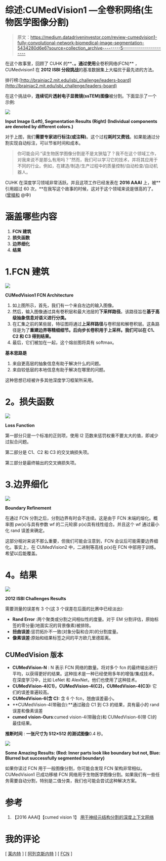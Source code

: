 # 综述:CUMedVision1 —全卷积网络(生物医学图像分割)

> 原文：<https://medium.datadriveninvestor.com/review-cumedvision1-fully-convolutional-network-biomedical-image-segmentation-5434280d6e6?source=collection_archive---------5----------------------->

在这个故事里，回顾了 CUHK 的**、**。通过使用**全卷积网络(FCN)** ，CUMedvision1 在 **2012 ISBI 分段挑战**的基准数据集上大幅优于最先进的方法。

排行榜:[http://brainiac2.mit.edu/isbi_challenge/leaders-board](http://brainiac2.mit.edu/isbi_challenge/leaders-board)

在这个挑战中，**连续切片透射电子显微镜(ssTEM)图像**被分割。下面显示了一个示例:

![](img/94ec29e3609275083b2bb2e35397cea7.png)

**Input Image (Left), Segmentation Results (Right) (Individual components are denoted by different colors.)**

对于上图，我们**需要专家进行标注(或注释)**。这个过程**耗时又费钱**。如果能通过分割实现自动标注，可以节省时间和成本。

> 你可能会问:“读生物医学图像分割是不是太狭隘了？我不在这个领域工作，对我来说不是那么有用吗？”然而，我们可以学习它的技术，并将其应用于不同的行业。例如，在建造/制造/生产过程中的质量控制/自动检查/自动机器人。

CUHK 在深度学习领域非常活跃。并且这项工作已经发表在 **2016 AAAI** 上，被**引用超过 60 次，**在我写这个故事的时候，这对于这个领域来说是很高的了。([曾植和](https://medium.com/u/aff72a0c1243?source=post_page-----5434280d6e6--------------------------------) @中)

# 涵盖哪些内容

1.  **FCN 建筑**
2.  **损失函数**
3.  **边界细化**
4.  **结果**

# 1.FCN 建筑

![](img/549510b5243d36d2493c995d21d57e63.png)

**CUMedVision1 FCN Architecture**

1.  如上图所示，首先，我们有一个来自左边的输入图像。
2.  然后，输入图像通过具有卷积层和最大池层的**下采样路径**。该路径旨在**基于高级抽象信息对语义进行分类。**
3.  在汇集之前的某些层，特征图将通过**上采样路径**与卷积层和解卷积层。这条路径是为了**重建边界等精细细节。后向步长卷积用于上采样。我们可以在 C1、C2 和 C3 得到结果。**
4.  最后，它们被加在一起，这个熔丝图将具有 softmax。

**基本思路是**

1.  来自更高层的抽象信息有助于解决什么的问题。
2.  来自较低层的本地信息有助于解决在哪里的问题。

这种思想已经被许多其他深度学习框架所采用。

# **2。损失函数**

![](img/2f83bf8265312e9c1d0f3a1938833f36.png)

**Loss Function**

第一部分只是一个标准的正则项，使用 l2 范数来惩罚权重不要太大的值，即减少过拟合问题。

第二部分是 C1、C2 和 C3 的交叉熵损失项。

第三部分是最终输出的交叉熵损失项。

# 3.**边界细化**

![](img/25b3f9a8c4268acfe549443dad0d9e15.png)

**Boundary Refinement**

在通过 FCN 分割之后，分割边界有时会不连续。这是由于 FCN 末端的熔化。概率图 pw(x)与具有参数 wf 的二元轮廓 p(x)具有线性组合。并且这个 wf 通过最小化 rand 误差来确定。

这部分相对来说不那么重要，但我们可能会注意到，FCN 会议后可能需要边界细化。事实上，在 CUMedVision2 中，二进制等高线 p(x)在 FCN 中部用于训练。希望以后能覆盖。

# **4。结果**

![](img/1dab10a78110ea719ff1c9674e48435f.png)

**2012 ISBI Challenges Results**

需要测量的误差有 3 个(这 3 个误差在后面的比赛中已经淡出):

*   **Rand Error** :两个聚类或分割之间相似性的度量。对于 EM 分割评估，原始标签的零分量(地面实况的背景像素)被排除。
*   **扭曲误差**:惩罚拓扑不一致(对象分裂和合并)的分割度量。
*   **像素误差**:原始和结果标签之间的平方欧几里德距离。

## CUMedVision 版本

*   **CUMedVision-N** : N 表示 FCN 网络的数量。将对多个 fcn 的最终输出进行平均，以获得更好的结果。这种技术是一种已经使用多年的增强/集成技术。在深度学习中，比如 LeNet 和 AlexNet，他们也使用了这种技术。
*   **CUMedVision-4(C1)，CUMedVision-4(C2)，CUMedVision-4(C3):** 它们的误差普遍较高。
*   **CUMedVision-6(含 C):** 含 6 个 fcn，翘曲误差最小。
*   **CUMedVision-4(带融合):**通过融合 C1 到 C3 的结果，具有最小的 rand 误差和像素误差
*   **cumed vision-Ours**:cumed vision-4(带融合)和 CUMedVision-6(带 C)的最佳结果。

**推断时间** : **一张尺寸为 512×512 的测试图像**0.4 秒。

![](img/f2b0a45989a986cfaf924facc1e857e4.png)

**Some Amazing Results: (Red: Inner parts look like boundary but not, Blue: Blurred but successfully segmented boundary)**

如果你读过 FCN 用于一般图像分割，你可能会发现 FCN 架构非常相似。CUMedVision1 已成功移植 FCN 网络用于生物医学图像分割。如果我们有一些任务需要自动分割，特别是二值分类，我们也可能会尝试这种解决方案。

# 参考

1.  【2016 AAAI】【cumed vision 1】
    [用于神经元结构分割的深度上下文网络](https://www.aaai.org/ocs/index.php/AAAI/AAAI16/paper/download/11789/11718)

# 我的评论

[ [莱内特](https://medium.com/@sh.tsang/paper-brief-review-of-lenet-1-lenet-4-lenet-5-boosted-lenet-4-image-classification-1f5f809dbf17) ] [ [阿列克斯内特](https://medium.com/coinmonks/paper-review-of-alexnet-caffenet-winner-in-ilsvrc-2012-image-classification-b93598314160) ] [ [FCN](https://towardsdatascience.com/review-fcn-semantic-segmentation-eb8c9b50d2d1) ]